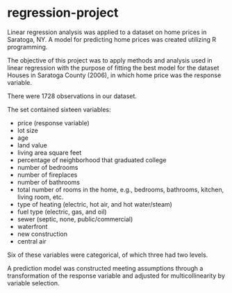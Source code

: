 # regression-project
Linear regression analysis was applied to a dataset on home prices in Saratoga, NY. A model for predicting home prices was created utilizing R programming.

The objective of this project was to apply methods and analysis used in linear regression with the purpose of fitting the best model for the dataset Houses in Saratoga County (2006), in which home price was the response variable.

There were 1728 observations in our dataset. 

The set contained sixteen variables: 
- price (response variable)
- lot size
- age
- land value
- living area square feet
- percentage of neighborhood that graduated college
- number of bedrooms
- number of fireplaces
- number of bathrooms
- total number of rooms in the home, e.g., bedrooms, bathrooms, kitchen, living room, etc.
- type of heating (electric, hot air, and hot water/steam)
- fuel type (electric, gas, and oil)
- sewer (septic, none, public/commercial)
- waterfront
- new construction
- central air

Six of these variables were categorical, of which three had two levels.

A prediction model was constructed meeting assumptions through a transformation of the response variable and adjusted for multicollinearity by variable selection.
